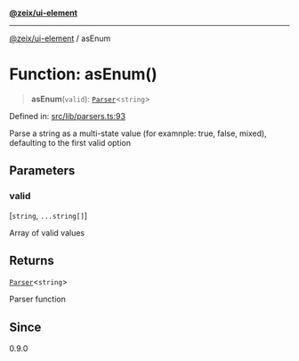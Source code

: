 [**@zeix/ui-element**](../README.md)

***

[@zeix/ui-element](../globals.md) / asEnum

# Function: asEnum()

> **asEnum**(`valid`): [`Parser`](../type-aliases/Parser.md)\<`string`\>

Defined in: [src/lib/parsers.ts:93](https://github.com/zeixcom/ui-element/blob/a146453261eafa2845c03f05c1529bc1192370e6/src/lib/parsers.ts#L93)

Parse a string as a multi-state value (for examnple: true, false, mixed), defaulting to the first valid option

## Parameters

### valid

\[`string`, `...string[]`\]

Array of valid values

## Returns

[`Parser`](../type-aliases/Parser.md)\<`string`\>

Parser function

## Since

0.9.0
